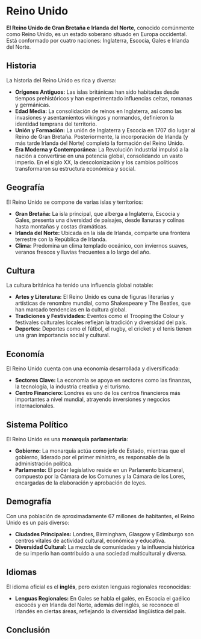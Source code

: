 # Reino Unido

**El Reino Unido de Gran Bretaña e Irlanda del Norte**, conocido comúnmente como Reino Unido, es un estado soberano situado en Europa occidental. Está conformado por cuatro naciones: Inglaterra, Escocia, Gales e Irlanda del Norte.

## Historia

La historia del Reino Unido es rica y diversa:
- **Orígenes Antiguos:** Las islas británicas han sido habitadas desde tiempos prehistóricos y han experimentado influencias celtas, romanas y germánicas.
- **Edad Media:** La consolidación de reinos en Inglaterra, así como las invasiones y asentamientos vikingos y normandos, definieron la identidad temprana del territorio.
- **Unión y Formación:** La unión de Inglaterra y Escocia en 1707 dio lugar al Reino de Gran Bretaña. Posteriormente, la incorporación de Irlanda (y más tarde Irlanda del Norte) completó la formación del Reino Unido.
- **Era Moderna y Contemporánea:** La Revolución Industrial impulsó a la nación a convertirse en una potencia global, consolidando un vasto imperio. En el siglo XX, la descolonización y los cambios políticos transformaron su estructura económica y social.

## Geografía

El Reino Unido se compone de varias islas y territorios:
- **Gran Bretaña:** La isla principal, que alberga a Inglaterra, Escocia y Gales, presenta una diversidad de paisajes, desde llanuras y colinas hasta montañas y costas dramáticas.
- **Irlanda del Norte:** Ubicada en la isla de Irlanda, comparte una frontera terrestre con la República de Irlanda.
- **Clima:** Predomina un clima templado oceánico, con inviernos suaves, veranos frescos y lluvias frecuentes a lo largo del año.

## Cultura

La cultura británica ha tenido una influencia global notable:
- **Artes y Literatura:** El Reino Unido es cuna de figuras literarias y artísticas de renombre mundial, como Shakespeare y The Beatles, que han marcado tendencias en la cultura global.
- **Tradiciones y Festividades:** Eventos como el Trooping the Colour y festivales culturales locales reflejan la tradición y diversidad del país.
- **Deportes:** Deportes como el fútbol, el rugby, el cricket y el tenis tienen una gran importancia social y cultural.

## Economía

El Reino Unido cuenta con una economía desarrollada y diversificada:
- **Sectores Clave:** La economía se apoya en sectores como las finanzas, la tecnología, la industria creativa y el turismo.
- **Centro Financiero:** Londres es uno de los centros financieros más importantes a nivel mundial, atrayendo inversiones y negocios internacionales.

## Sistema Político

El Reino Unido es una **monarquía parlamentaria**:
- **Gobierno:** La monarquía actúa como jefe de Estado, mientras que el gobierno, liderado por el primer ministro, es responsable de la administración política.
- **Parlamento:** El poder legislativo reside en un Parlamento bicameral, compuesto por la Cámara de los Comunes y la Cámara de los Lores, encargadas de la elaboración y aprobación de leyes.

## Demografía

Con una población de aproximadamente 67 millones de habitantes, el Reino Unido es un país diverso:
- **Ciudades Principales:** Londres, Birmingham, Glasgow y Edimburgo son centros vitales de actividad cultural, económica y educativa.
- **Diversidad Cultural:** La mezcla de comunidades y la influencia histórica de su imperio han contribuido a una sociedad multicultural y diversa.

## Idiomas

El idioma oficial es el **inglés**, pero existen lenguas regionales reconocidas:
- **Lenguas Regionales:** En Gales se habla el galés, en Escocia el gaélico escocés y en Irlanda del Norte, además del inglés, se reconoce el irlandés en ciertas áreas, reflejando la diversidad lingüística del país.

## Conclusión